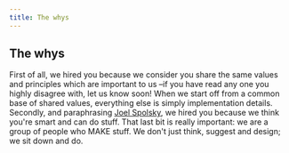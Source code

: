 ```yaml
---
title: The whys
---
```

## The whys

First of all, we hired you because we consider you share the same values and principles which are important to us –if you have read any one you highly disagree with, let us know soon! When we start off from a common base of shared values, everything else is simply implementation details.
Secondly, and paraphrasing [Joel Spolsky](http://www.amazon.com/Smart-Gets-Things-Done-Technical/dp/1590598385), we hired you because we think you're smart and can do stuff. That last bit is really important: we are a group of people who MAKE stuff. We don't just think, suggest and design; we sit down and do.